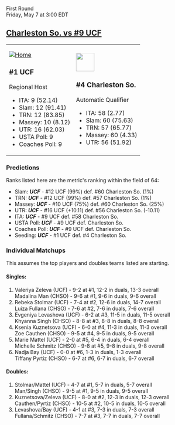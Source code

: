 First Round  
Friday, May 7 at 3:00 EDT
## [Charleston So. vs #9 UCF](https://www.ncaa.com/game/5833651) 

<table><tr><td>  

[![Home](https://www.ncaa.com/sites/default/files/images/logos/schools/u/ucf.70.png)](../index.md)  

### #1 UCF  

Regional Host  
- ITA: 9 (52.14)  
- Slam: 12 (91.41)  
- TRN: 12 (83.85)  
- Massey: 10 (8.12)  
- UTR: 16 (62.03)  
- USTA Poll: 9  
- Coaches Poll: 9  

</td><td>  

[<img src="https://www.ncaa.com/sites/default/files/images/logos/schools/c/charleston-so.70.png" width="50" height="50" />](../index.md)  

### #4 Charleston So.  

Automatic Qualifier  
- ITA: 58 (2.77)  
- Slam: 60 (75.63)  
- TRN: 57 (65.77)  
- Massey: 60 (4.33)  
- UTR: 56 (51.92)  

</td></tr></table>  

### Predictions  

Ranks listed here are the metric's ranking within the field of 64:  
- Slam: ***UCF*** - #12 UCF (99%) def. #60 Charleston So. (1%)  
- TRN: ***UCF*** - #12 UCF (99%) def. #57 Charleston So. (1%)  
- Massey: ***UCF*** - #10 UCF (75%) def. #60 Charleston So. (25%)  
- UTR: ***UCF*** - #16 UCF (+10.11) def. #56 Charleston So. (-10.11)  
- ITA: ***UCF*** - #9 UCF def. #58 Charleston So.  
- USTA Poll: ***UCF*** - #9 UCF def. Charleston So.  
- Coaches Poll: ***UCF*** - #9 UCF def. Charleston So.  
- Seeding: ***UCF*** - #1 UCF def. #4 Charleston So.  

### Individual Matchups  

This assumes the top players and doubles teams listed are starting.  

#### Singles:  
1. Valeriya Zeleva (UCF) - 9-2 at #1, 12-2 in duals, 13-3 overall  
   Madalina Man (CHSO) - 9-6 at #1, 9-6 in duals, 9-6 overall
2. Rebeka Stolmar (UCF) - 7-4 at #2, 12-6 in duals, 14-7 overall  
   Luiza Fullana (CHSO) - 7-6 at #2, 7-6 in duals, 7-6 overall
3. Evgeniya Levashova (UCF) - 6-2 at #3, 11-5 in duals, 11-5 overall  
   Khyanna Singh (CHSO) - 8-8 at #3, 8-8 in duals, 8-8 overall
4. Ksenia Kuznetsova (UCF) - 6-0 at #4, 11-3 in duals, 11-3 overall  
   Zoe Cauthen (CHSO) - 9-5 at #4, 9-5 in duals, 9-5 overall
5. Marie Mattel (UCF) - 2-0 at #5, 6-4 in duals, 6-4 overall  
   Michelle Schmitz (CHSO) - 9-8 at #5, 9-8 in duals, 9-8 overall
6. Nadja Bay (UCF) - 0-0 at #6, 1-3 in duals, 1-3 overall  
   Tiffany Pyrtiz (CHSO) - 6-7 at #6, 6-7 in duals, 6-7 overall

#### Doubles:  
1. Stolmar/Mattel (UCF) - 4-7 at #1, 5-7 in duals, 5-7 overall  
   Man/Singh (CHSO) - 9-5 at #1, 9-5 in duals, 9-5 overall
2. Kuznetsova/Zeleva (UCF) - 8-0 at #2, 12-3 in duals, 12-3 overall  
   Cauthen/Pyrtiz (CHSO) - 10-5 at #2, 10-5 in duals, 10-5 overall
3. Levashova/Bay (UCF) - 4-1 at #3, 7-3 in duals, 7-3 overall  
   Fullana/Schmitz (CHSO) - 7-7 at #3, 7-7 in duals, 7-7 overall